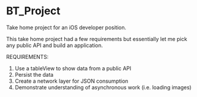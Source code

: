 # BT_Project
Take home project for an iOS developer position.

This take home project had a few requirements but essentially let me pick any public API and build an application.

REQUIREMENTS:

1. Use a tableView to show data from a public API
2. Persist the data
3. Create a network layer for JSON consumption
4. Demonstrate understanding of asynchronous work (i.e. loading images)

